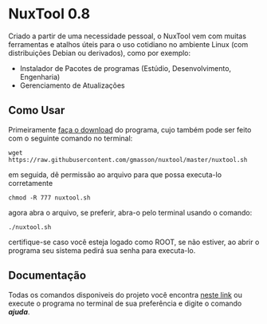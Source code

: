 # NuxTool 0.8
Criado a partir de uma necessidade pessoal, o NuxTool vem com muitas ferramentas e atalhos úteis para o uso cotidiano no ambiente Linux (com distribuições Debian ou derivados), como por exemplo:

* Instalador de Pacotes de programas (Estúdio, Desenvolvimento, Engenharia)
* Gerenciamento de Atualizações

## Como Usar
Primeiramente [faça o download](https://github.com/gmasson/nuxtool/zipball/master) do programa, cujo também pode ser feito com o seguinte comando no terminal:

    wget https://raw.githubusercontent.com/gmasson/nuxtool/master/nuxtool.sh

em seguida, dê permissão ao arquivo para que possa executa-lo corretamente

    chmod -R 777 nuxtool.sh

agora abra o arquivo, se preferir, abra-o pelo terminal usando o comando:

    ./nuxtool.sh

certifique-se caso você esteja logado como ROOT, se não estiver, ao abrir o programa seu sistema pedirá sua senha para executa-lo.


## Documentação
Todas os comandos disponiveis do projeto você encontra [neste link](https://github.com/gmasson/nuxtool/wiki) ou execute o programa no terminal de sua preferência e digite o comando ***ajuda***.
